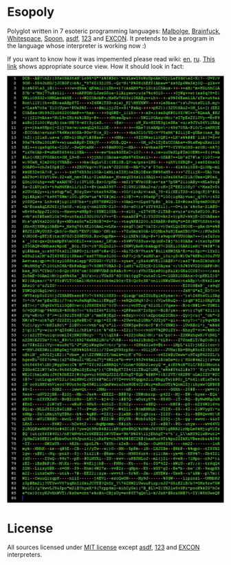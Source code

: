 # Esopoly
Polyglot written in 7 esoteric programming languages: [Malbolge](http://esolangs.org/wiki/Malbolge), [Brainfuck](http://esolangs.org/wiki/Brainfuck), [Whitespace](http://esolangs.org/wiki/Whitespace), [Spoon](http://esolangs.org/wiki/Spoon), [asdf](http://esolangs.org/wiki/Asdf), [123](http://esolangs.org/wiki/123) and [EXCON](http://esolangs.org/wiki/EXCON). It pretends to be a program in the language whose interpreter is working now :)

If you want to know how it was impemented please read wiki: [en](https://github.com/kenrube/Esopoly/wiki/Process-of-creation), [ru](https://github.com/kenrube/Esopoly/wiki/Процесс-создания). [This link](https://github.com/kenrube/Esopoly/blob/master/source?ts=1) shows appropriate source view. How it should look in fact:

![esopoly](https://github.com/kenrube/Esopoly/blob/master/esopoly.png "Esoteric polyglot")

# License
All sources licensed under [MIT license](https://github.com/kenrube/Esopoly/blob/master/LICENSE.md) except [asdf](https://github.com/kenrube/Esopoly/blob/master/sources/asdf/interpreter.exe), [123](https://github.com/kenrube/Esopoly/blob/master/sources/123/interpreter.exe) and [EXCON](https://github.com/kenrube/Esopoly/blob/master/sources/EXCON/interpreter.rb) interpreters.

